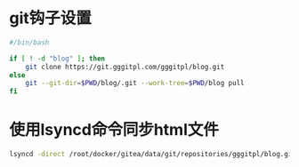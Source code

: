 # git钩子设置

```bash
#/bin/bash

if [ ! -d "blog" ]; then
    git clone https://git.gggitpl.com/gggitpl/blog.git
else
    git --git-dir=$PWD/blog/.git --work-tree=$PWD/blog pull
fi
```

# 使用lsyncd命令同步html文件

```bash
lsyncd -direct /root/docker/gitea/data/git/repositories/gggitpl/blog.git/blog /root/docker/nginx/html/blog
```